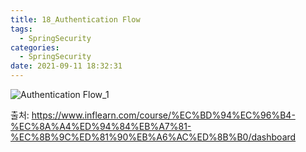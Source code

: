 ```yaml
---
title: 18_Authentication Flow
tags:
  - SpringSecurity
categories:
  - SpringSecurity
date: 2021-09-11 18:32:31
---
```


![Authentication Flow_1](/review_img/AuthenticationFlow_19/1.PNG)

출처: https://www.inflearn.com/course/%EC%BD%94%EC%96%B4-%EC%8A%A4%ED%94%84%EB%A7%81-%EC%8B%9C%ED%81%90%EB%A6%AC%ED%8B%B0/dashboard


